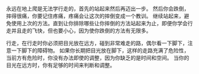 永远在地上爬是无法学行走的，首先的站起来然后再迈出一步。
然后你会跌倒，摔得很痛，你要记住疼痛，疼痛会让这次的摔倒变成一个教训。
继续站起来，避免使用上次的方法。直到让你排除哪些让你摔倒的方法站起来为止，即便你学会行走并且走的飞快，但也要小心，因为使你跌倒的方法有无限多。

行走，在行走时你必须把目光放在远方，碰到非常难走的路，偶尔看一下脚下，注意一下脚下的障碍物。
如果你长期把目光放在脚下，这样的走路充满了危险性，当前方有危险时，你没有办法即使的调整，因为你缺乏的是时间和空间。
当你的目光在远方时，你有足够的时间来判断和调整。